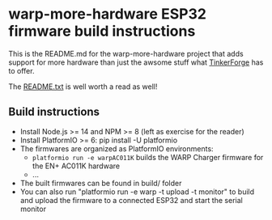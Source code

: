 warp-more-hardware ESP32 firmware build instructions
====================================================

This is the README.md for the warp-more-hardware project that 
adds support for more hardware than just the awsome stuff what 
[TinkerForge](https://www.tinkerforge.com/en/shop/) has to offer.

The [README.txt](README.txt) is well worth a read as well!


Build instructions
------------------

- Install Node.js >= 14 and NPM >= 8 (left as exercise for the reader)
- Install PlatformIO >= 6: pip install -U platformio
- The firmwares are organized as PlatformIO environments:
  - `platformio run -e warpAC011K` builds the WARP Charger firmware for the EN+ AC011K hardware
  - ...
- The built firmwares can be found in build/ folder
- You can also run "platformio run -e warp -t upload -t monitor" to build and
  upload the firmware to a connected ESP32 and start the serial monitor
